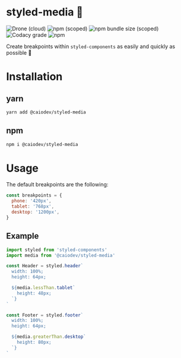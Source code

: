 # styled-media 💅

![Drone (cloud)](https://img.shields.io/drone/build/chsilva/styled-media)
![npm (scoped)](https://img.shields.io/npm/v/@caiodev/styled-media)
![npm bundle size (scoped)](https://img.shields.io/bundlephobia/min/@caiodev/styled-media)
![Codacy grade](https://img.shields.io/codacy/grade/bae95410831043fb8d3bff7ac3760ef3)
![npm](https://img.shields.io/npm/dw/@caiodev/styled-media)

Create breakpoints within `styled-components` as easily and quickly as possible 💅

# Installation

## yarn

```bash
yarn add @caiodev/styled-media
```

## npm

```bash
npm i @caiodev/styled-media
```

# Usage

The default breakpoints are the following:

```javascript
const breakpoints = {
  phone: '420px',
  tablet: '768px',
  desktop: '1200px',
}
```

## Example

```javascript
import styled from 'styled-components'
import media from '@caiodev/styled-media'

const Header = styled.header`
  width: 100%;
  height: 64px;

  ${media.lessThan.tablet`
    height: 48px;
  `}
`

const Footer = styled.footer`
  width: 100%;
  height: 64px;

  ${media.greaterThan.desktop`
    height: 80px;
  `}
`
```
